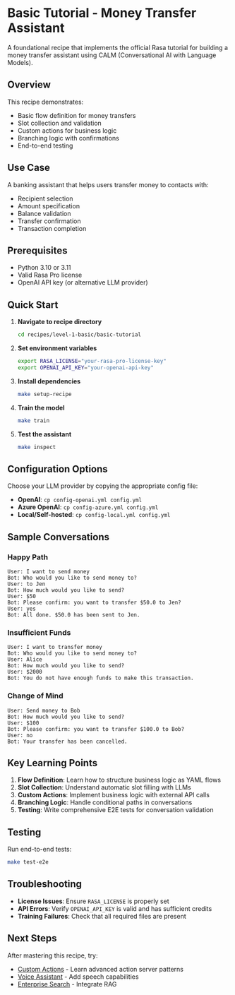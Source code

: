 # Basic Tutorial - Money Transfer Assistant

A foundational recipe that implements the official Rasa tutorial for building a money transfer assistant using CALM (Conversational AI with Language Models).

## Overview

This recipe demonstrates:
- Basic flow definition for money transfers
- Slot collection and validation
- Custom actions for business logic
- Branching logic with confirmations
- End-to-end testing

## Use Case

A banking assistant that helps users transfer money to contacts with:
- Recipient selection
- Amount specification
- Balance validation
- Transfer confirmation
- Transaction completion

## Prerequisites

- Python 3.10 or 3.11
- Valid Rasa Pro license
- OpenAI API key (or alternative LLM provider)

## Quick Start

1. **Navigate to recipe directory**
   ```bash
   cd recipes/level-1-basic/basic-tutorial
   ```

2. **Set environment variables**
   ```bash
   export RASA_LICENSE="your-rasa-pro-license-key"
   export OPENAI_API_KEY="your-openai-api-key"
   ```

3. **Install dependencies**
   ```bash
   make setup-recipe
   ```

4. **Train the model**
   ```bash
   make train
   ```

5. **Test the assistant**
   ```bash
   make inspect
   ```

## Configuration Options

Choose your LLM provider by copying the appropriate config file:

- **OpenAI**: `cp config-openai.yml config.yml`
- **Azure OpenAI**: `cp config-azure.yml config.yml`  
- **Local/Self-hosted**: `cp config-local.yml config.yml`

## Sample Conversations

### Happy Path
```
User: I want to send money
Bot: Who would you like to send money to?
User: to Jen
Bot: How much would you like to send?
User: $50
Bot: Please confirm: you want to transfer $50.0 to Jen?
User: yes
Bot: All done. $50.0 has been sent to Jen.
```

### Insufficient Funds
```
User: I want to transfer money
Bot: Who would you like to send money to?
User: Alice
Bot: How much would you like to send?
User: $2000
Bot: You do not have enough funds to make this transaction.
```

### Change of Mind
```
User: Send money to Bob
Bot: How much would you like to send?
User: $100
Bot: Please confirm: you want to transfer $100.0 to Bob?
User: no
Bot: Your transfer has been cancelled.
```

## Key Learning Points

1. **Flow Definition**: Learn how to structure business logic as YAML flows
2. **Slot Collection**: Understand automatic slot filling with LLMs
3. **Custom Actions**: Implement business logic with external API calls
4. **Branching Logic**: Handle conditional paths in conversations
5. **Testing**: Write comprehensive E2E tests for conversation validation

## Testing

Run end-to-end tests:
```bash
make test-e2e
```

## Troubleshooting

- **License Issues**: Ensure `RASA_LICENSE` is properly set
- **API Errors**: Verify `OPENAI_API_KEY` is valid and has sufficient credits
- **Training Failures**: Check that all required files are present

## Next Steps

After mastering this recipe, try:
- [Custom Actions](../custom-actions/) - Learn advanced action server patterns
- [Voice Assistant](../../level-2-intermediate/voice-assistant/) - Add speech capabilities
- [Enterprise Search](../../level-2-intermediate/enterprise-search/) - Integrate RAG
